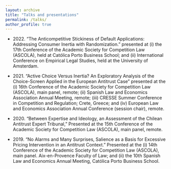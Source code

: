 ```yaml
---
layout: archive
title: "Talks and presentations"
permalink: /talks/
author_profile: true
---
```


* 2022\. “The Anticompetitive Stickiness of Default Applications: Addressing Consumer Inertia with Randomization.” presented at (i) the 17th Conference of the Academic Society for Competition Law (ASCOLA), held at Católica Porto Business School; and (ii) International Conference on Empirical Legal Studies, held at the University of Amsterdam.

* 2021\. “Active Choice Versus Inertia? An Exploratory Analysis of the Choice-Screen Applied in the European Antitrust Case” presented at the (i) 16th Conference of the Academic Society for Competition Law (ASCOLA), main panel, remote; (ii) Spanish Law and Economics Association Annual Meeting, remote; (iii) CRESSE Summer Conference in Competition and Regulation; Crete, Greece; and (iv) European Law and Economics Association Annual Conference (session chair), remote.

* 2020\. “Between Expertise and Ideology, an Assessment of the Chilean Antitrust Expert Tribunal,” Presented at the 15th Conference of the Academic Society for Competition Law (ASCOLA), main panel, remote.

* 2019\. “No Alarms and Many Surprises, Salience as a Basis for Excessive Pricing Intervention in an Antitrust Context.” Presented at the (i) 14th Conference of the Academic Society for Competition Law (ASCOLA), main panel. Aix-en-Provence Faculty of Law; and (ii) the 10th Spanish Law and Economics Annual Meeting, Católica Porto Business School.
